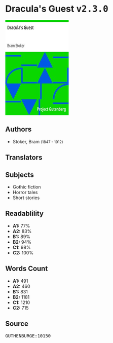 # Dracula's Guest <kbd>v2.3.0</kbd>

![](./cover.medium.jpg "")

## Authors


 - Stoker, Bram <small>(1847 - 1912)</small>

## Translators



## Subjects


 - Gothic fiction
 - Horror tales
 - Short stories

## Readablility


 - **A1:** 77%
 - **A2:** 83%
 - **B1:** 89%
 - **B2:** 94%
 - **C1:** 98%
 - **C2:** 100%

## Words Count


 - **A1:** 491
 - **A2:** 460
 - **B1:** 831
 - **B2:** 1181
 - **C1:** 1210
 - **C2:** 715

## Source


<kbd>GUTHENBURGE:10150</kbd>
